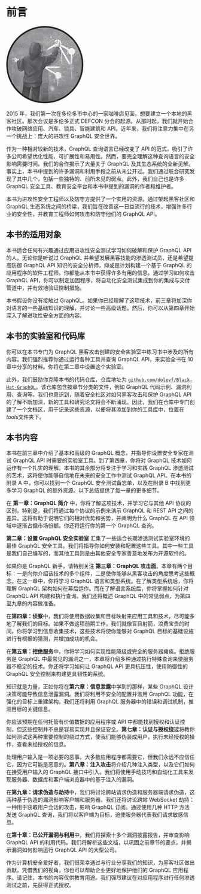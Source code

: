 # 前言

![](img/chapterart.png)

2015 年，我们第一次在多伦多市中心的一家咖啡店见面，想要建立一个本地的黑客社区。那次会议是多伦多正式 DEFCON 分会的起源。从那时起，我们就开始合作攻破网络应用、汽车、锁具、智能建筑和 API。近年来，我们将注意力集中在另一个挑战上：庞大的进攻性 GraphQL 安全世界。

作为一种相对较新的技术，GraphQL 查询语言已经改变了 API 的范式，吸引了许多公司希望优化性能、可扩展性和易用性。然而，要完全理解这种查询语言的安全影响需要时间。我们的合作揭示了大量关于 GraphQL 及其生态系统的全新见解。事实上，本书中提到的许多漏洞和利用手段之前从未公开过。我们通过联合研究发现了其中几个，包括一些独特的、前所未见的弱点。此外，我们自己也是许多 GraphQL 安全工具、教育安全平台和本书中提到的漏洞的作者和维护者。

本书为进攻性安全工程师以及防守方提供了一个实用的资源。通过架起黑客社区和 GraphQL 生态系统之间的桥梁，我们旨在改善这一日益流行的技术，增强许多行业的安全性，并教育工程师如何攻击和防守他们的 GraphQL API。

## 本书的适用对象

本书适合任何有兴趣通过应用进攻性安全测试学习如何破解和保护 GraphQL API 的人。无论你是听说过 GraphQL 并希望发展黑客技能的渗透测试员，还是希望提高防御 GraphQL API 知识的安全分析师，抑或是计划构建一个基于 GraphQL 的应用程序的软件工程师，你都能从本书中获得许多有用的信息。通过学习如何攻击 GraphQL API，你可以制定加固程序，将自动化安全测试集成到你的集成与交付管道中，并有效地验证控制措施。

本书假设你没有接触过 GraphQL。如果你已经理解了这项技术，前三章将加深你对语言的一些基础知识的理解，并讨论一些高级话题。然后，你可以从第四章开始深入了解进攻性安全方面的内容。

## 本书的实验室和代码库

你可以在本书专门为 GraphQL 黑客攻击创建的安全实验室中练习书中涉及的所有内容。我们强烈推荐你通过运行各种工具并查询 GraphQL API，来实验全书在 10 章中分享的材料。你将在第二章中设置这个实验室。

此外，我们鼓励你克隆本书的代码仓库，仓库地址为 [`github.com/dolevf/Black-Hat-GraphQL`](https://github.com/dolevf/Black-Hat-GraphQL)。该仓库包含按章节分类的文件，例如 GraphQL 代码示例、漏洞利用、查询等。我们也意识到，随着安全社区对如何黑客攻击和保护 GraphQL API 的了解不断加深，新的工具和研究论文将会不断涌现。因此，我们在仓库中专门创建了一个文档区，用于记录这些资源，以便将其添加到你的工具库中，位置在*tools*文件夹下。

## 本书内容

本书在前三章中介绍了基本和高级的 GraphQL 概念，并指导你设置安全专家在测试 GraphQL API 时需要的实验室工具。到了第四章，你将对 GraphQL 技术如何运作有一个扎实的理解。本书的其余部分将专注于学习和实践 GraphQL 渗透测试的艺术，这将使你能够自信地在未来的安全工作中测试 GraphQL API。在本书的附录 A 中，你可以找到一个 GraphQL 安全测试备忘单，以及在附录 B 中找到更多学习 GraphQL 的额外资源。以下总结提供了每一章的更多细节。

在 **第一章：GraphQL 简介** 中，你将了解这项技术，并学习它与其他 API 协议的区别。特别是，我们将通过每个协议的示例来演示 GraphQL 和 REST API 之间的差异。这将有助于说明它们的相对优势和劣势，并阐明为什么 GraphQL 在 API 领域中逐渐占据市场份额。你还将运行你的第一个 GraphQL 查询。

**第二章：设置 GraphQL 安全实验室** 汇集了一些适合长期渗透测试实验室环境的最佳 GraphQL 安全工具。我们将指导你如何安装和配置这些工具。其中一些工具是我们自己编写的，而其他工具则是由其他安全专家善意地发布为开源软件的。

如果你是 GraphQL 新手，请特别关注 **第三章：GraphQL 攻击面**。本章有两个目标：一是向你介绍该技术的多个组件，二是使你能够从黑客攻击的角度思考这些概念。在这一章中，你将学习 GraphQL 语言和类型系统。在了解类型系统后，你将理解 GraphQL 架构如何在幕后运作。而在了解语言系统后，你将掌握如何针对 GraphQL API 构建和执行查询。我们还将概述 GraphQL 中的常见弱点，为第四至九章的内容做准备。

在**第四章：侦察**中，我们将使用数据收集和目标映射来应用工具和技术，尽可能多地了解我们的目标。如果不做这项前期工作，我们就像盲目射箭，浪费宝贵的时间。你将学习到信息收集技术，这些技术将使你能够对 GraphQL 目标的基础设施进行有根据的猜测，并增加成功的机会。

在**第五章：拒绝服务**中，你将学习如何实现性能降级或完全的服务器瘫痪。拒绝服务是 GraphQL 中最常见的漏洞之一，本章将介绍多种通过执行特殊查询来使服务器不稳定的技术。你还将学习如何让 GraphQL API 更具抗压性，使用防御性的 GraphQL 安全控制来构建更具韧性的系统。

知识就是力量，正如你将在**第六章：信息泄露**中学到的那样，某些 GraphQL 设计决策可能导致信息泄露漏洞。我们将利用不安全的配置并滥用 GraphQL 功能，在强化的目标上重建架构。我们还将利用 GraphQL 服务器中的错误和调试机制，推测目标的关键信息。

你应该预期在任何托管有价值数据的应用程序或 API 中都能找到授权和认证控制，但这些控制并不总是容易实现并且保证安全。**第七章：认证与授权绕过**将教你如何测试这两种重要控制的绕过方式，使我们能够伪装成用户，执行未经授权的操作，查看未经授权的信息。

处理用户输入是一项必要的恶事。大多数应用程序都需要它，但我们永远不应信任它，因为它可能是恶意的。**第八章：注入攻击**将介绍几种注入类型，以及它们如何在接受用户输入的 GraphQL 接口中引入。我们将使用手动技巧和自动化工具来发现服务器、数据库和客户端浏览器中的基于注入的漏洞。

在**第九章：请求伪造与劫持**中，我们将讨论跨站请求伪造和服务器端请求伪造，这两种基于伪造的漏洞影响客户端和服务器。我们还将讨论跨站 WebSocket 劫持：一种用于窃取用户会话的攻击，影响 GraphQL 订阅。通过使用几种 HTTP 方法发送 GraphQL 查询，我们将以客户端为目标，迫使服务器代表我们请求敏感信息。

在**第十章：已公开漏洞与利用**中，我们将探索十多个漏洞披露报告，并审查影响 GraphQL API 的利用代码。我们将解析这些文档，以巩固之前章节的要点，并揭示漏洞如何影响运行 GraphQL API 的大型公司。

作为计算机安全爱好者，我们很荣幸通过与行业分享我们的知识，为黑客社区做出贡献。凭借我们的视角，你也可以帮助企业更好地保护他们的 GraphQL 应用程序。请记住，本书的内容仅供教育用途。我们强烈建议在对应用程序进行任何渗透测试之前，先获得正式授权。

